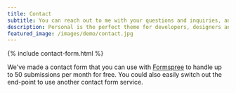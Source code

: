 ```yaml
---
title: Contact
subtitle: You can reach out to me with your questions and inquiries, and I will try to respond as soon as possible.
description: Personal is the perfect theme for developers, designers and other creatives.
featured_image: /images/demo/contact.jpg
---
```


{% include contact-form.html %}

We've made a contact form that you can use with [Formspree](https://formspree.io/create/jekyllthemes) to handle up to 50 submissions per month for free. You could also easily switch out the end-point to use another contact form service.